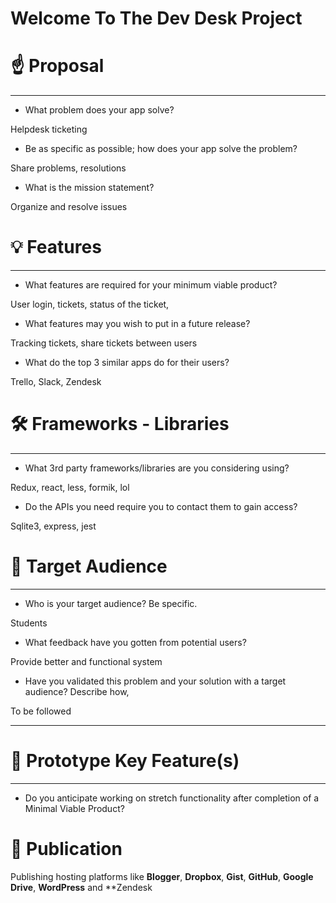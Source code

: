 
# Welcome To The  Dev Desk Project 

# ☝️ Proposal

----------

-   What problem does your app solve?
    

Helpdesk ticketing

-   Be as specific as possible; how does your app solve the problem?
    

Share problems, resolutions

-   What is the mission statement?
    

Organize and resolve issues

# 💡 Features

----------

-   What features are required for your minimum viable product?
    

User login, tickets, status of the ticket,

-   What features may you wish to put in a future release?
    

Tracking tickets, share tickets between users

-   What do the top 3 similar apps do for their users?
    

Trello, Slack, Zendesk

# 🛠 Frameworks - Libraries

----------

-   What 3rd party frameworks/libraries are you considering using?
    

Redux, react, less, formik, lol 

-   Do the APIs you need require you to contact them to gain access?
    

Sqlite3, express, jest

# 🎯 Target Audience

----------

-   Who is your target audience? Be specific.
    

Students

-   What feedback have you gotten from potential users?
    

Provide better and functional system

-   Have you validated this problem and your solution with a target audience? Describe how,
    

To be followed

----------

# 🔑 Prototype Key Feature(s)

----------

-   Do you anticipate working on stretch functionality after completion of a Minimal Viable Product?
    

# 🤝 Publication

Publishing  hosting platforms like **Blogger**, **Dropbox**, **Gist**, **GitHub**, **Google Drive**, **WordPress** and **Zendesk
